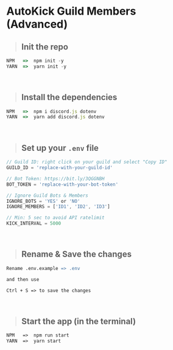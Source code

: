 # AutoKick Guild Members (Advanced)

> ## Init the repo
```ts
NPM   =>  npm init -y
YARN  =>  yarn init -y
```
<br>

> ## Install the dependencies
```ts
NPM   =>  npm i discord.js dotenv
YARN  =>  yarn add discord.js dotenv
```
<br>

> ## Set up your `.env` file
```ts
// Guild ID: right click on your guild and select "Copy ID"
GUILD_ID = 'replace-with-your-guild-id'

// Bot Token: https://bit.ly/3QGGNBH
BOT_TOKEN = 'replace-with-your-bot-token'

// Ignore Guild Bots & Members
IGNORE_BOTS = 'YES' or 'NO'
IGNORE_MEMBERS = ['ID1', 'ID2', 'ID3']

// Min: 5 sec to avoid API ratelimit
KICK_INTERVAL = 5000
```
<br>

> ## Rename & Save the changes
```apache
Rename .env.example => .env

and then use

Ctrl + S => to save the changes
```
<br>

> ## Start the app (in the terminal)
```apache
NPM   =>  npm run start
YARN  =>  yarn start
```